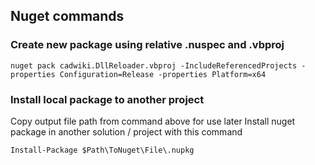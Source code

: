 ## Nuget commands
### Create new package using relative .nuspec and .vbproj
```
nuget pack cadwiki.DllReloader.vbproj -IncludeReferencedProjects -properties Configuration=Release -properties Platform=x64
```

### Install local package to another project
Copy output file path from command above for use later
Install nuget package in another solution / project with this command 

```
Install-Package $Path\ToNuget\File\.nupkg
```